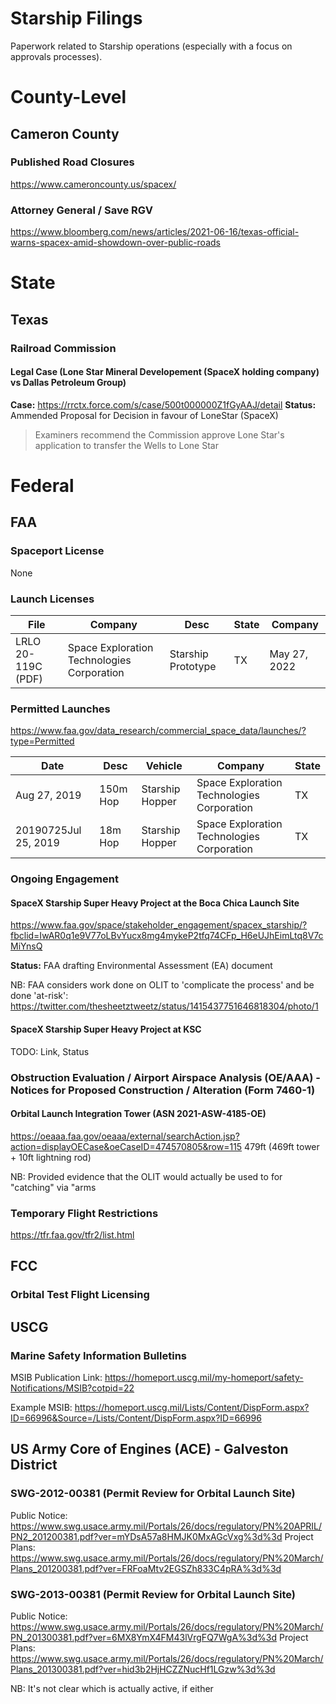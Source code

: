 # Starship Filings

Paperwork related to Starship operations (especially with a focus on approvals processes).

# County-Level

## Cameron County

### Published Road Closures

https://www.cameroncounty.us/spacex/

### Attorney General / Save RGV

https://www.bloomberg.com/news/articles/2021-06-16/texas-official-warns-spacex-amid-showdown-over-public-roads

# State 

## Texas

### Railroad Commission

#### Legal Case (Lone Star Mineral Developement (SpaceX holding company) vs Dallas Petroleum Group) 

**Case:** https://rrctx.force.com/s/case/500t000000Z1fGyAAJ/detail
**Status:** Ammended Proposal for Decision in favour of LoneStar (SpaceX)

> Examiners recommend the Commission approve Lone Star's application to transfer the Wells to Lone Star

# Federal

## FAA

### Spaceport License

None

### Launch Licenses

| File | Company | Desc | State | Company | 
| ----- | ------ | ---- | ----- | ------- | 
| LRLO 20-119C (PDF) |	Space Exploration Technologies Corporation |	Starship Prototype |	TX |	May 27, 2022 |


### Permitted Launches

https://www.faa.gov/data_research/commercial_space_data/launches/?type=Permitted

| Date | Desc | Vehicle | Company | State |
| ------------- | ------------- | ------------- | ------------- | ------------- |
| Aug 27, 2019 | 150m Hop | Starship Hopper	| Space Exploration Technologies Corporation | TX | 
| 20190725Jul 25, 2019 | 18m Hop | Starship Hopper |	Space Exploration Technologies Corporation | TX | 

### Ongoing Engagement

#### SpaceX Starship Super Heavy Project at the Boca Chica Launch Site

https://www.faa.gov/space/stakeholder_engagement/spacex_starship/?fbclid=IwAR0q1e9V77oLBvYucx8mg4mykeP2tfq74CFp_H6eUJhEimLtq8V7cMiYnsQ

**Status:** FAA drafting Environmental Assessment (EA) document

NB: FAA considers work done on OLIT to 'complicate the process' and be done 'at-risk':
https://twitter.com/thesheetztweetz/status/1415437751646818304/photo/1

#### SpaceX Starship Super Heavy Project at KSC

TODO: Link, Status

### 	Obstruction Evaluation / Airport Airspace Analysis (OE/AAA) - Notices for Proposed Construction / Alteration (Form 7460-1)

#### Orbital Launch Integration Tower  (ASN 2021-ASW-4185-OE)

https://oeaaa.faa.gov/oeaaa/external/searchAction.jsp?action=displayOECase&oeCaseID=474570805&row=115
479ft (469ft tower + 10ft lightning rod)

NB: Provided evidence that the OLIT would actually be used to for "catching" via "arms

### Temporary Flight Restrictions

https://tfr.faa.gov/tfr2/list.html

## FCC

### Orbital Test Flight Licensing

## USCG
### Marine Safety Information Bulletins

MSIB Publication Link: https://homeport.uscg.mil/my-homeport/safety-Notifications/MSIB?cotpid=22

Example MSIB:  https://homeport.uscg.mil/Lists/Content/DispForm.aspx?ID=66996&Source=/Lists/Content/DispForm.aspx?ID=66996

## US Army Core of Engines (ACE) - Galveston District

### SWG-2012-00381 (Permit Review for Orbital Launch Site)

Public Notice: https://www.swg.usace.army.mil/Portals/26/docs/regulatory/PN%20APRIL/PN2_201200381.pdf?ver=mYDsA57a8HMJK0MxAGcVxg%3d%3d
Project Plans: https://www.swg.usace.army.mil/Portals/26/docs/regulatory/PN%20March/Plans_201200381.pdf?ver=FRFoaMtv2EGSZh833C4pRA%3d%3d

### SWG-2013-00381 (Permit Review for Orbital Launch Site)

Public Notice: https://www.swg.usace.army.mil/Portals/26/docs/regulatory/PN%20March/PN_201300381.pdf?ver=6MX8YmX4FM43lVrgFQ7WgA%3d%3d
Project Plans: https://www.swg.usace.army.mil/Portals/26/docs/regulatory/PN%20March/Plans_201300381.pdf?ver=hid3b2HjHCZZNucHf1LGzw%3d%3d

NB: It's not clear which is actually active, if either
